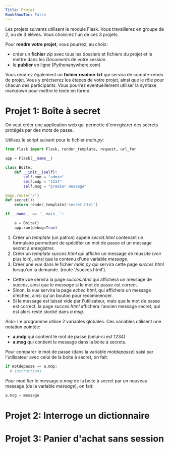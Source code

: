 ```yaml
---
Title: Projet
BookShowToc: False
---
```


Les projets suivants utilisent le module Flask.
Vous travaillerez en groupe de 2, ou de 3 élèves. Vous choisirez l'un de ces 3 projets.

Pour **rendre votre projet**, vous pourrez, au choix:

* créer un **fichier** *zip* avec tous les dossiers et fichiers du projet et le mettre dans les *Documents* de votre session.
* le **publier** en ligne (Pythonanywhere.com)

Vous rendrez également un **fichier readme.txt** qui servira de compte-rendu de projet. Vous y préciserez les étapes de votre projet, ainsi que le rôle pour chacun des participants. Vous pourrez eventuellement utiliser la syntaxe markdown pour mettre le texte en forme.


# Projet 1: Boîte à secret
On veut créer une application web qui permette d'enregistrer des secrets protégés par des mots de passe.

Utilisez le script suivant pour le fichier *main.py*:

```python
from flask import Flask, render_template, request, url_for

app = Flask(__name__)

class Boite:
    def __init__(self):
        self.nom = "admin"
        self.mdp = "1234"
        self.msg = "premier message"

@app.route('/')
def secret():
    return render_template('secret.html')

if __name__ == '__main__':

    a = Boite()
    app.run(debug=True)
```


1. Créer un *template* (un patron) appelé *secret.html* contenant un formulaire permettant de spécifier un mot de passe et un message secret à enregistrer.
2. Créer un *template* *succes.html* qui affiche un message de reussite (voir plus loin), ainsi que la contenu d'une variable *message*.
2. Créer une *vue* dans le fichier *main.py* qui servira cette page *succes.html* lorsqu'on la demande. (route '/succes.html').
  * Cette vue servira la page *succes.html* qui affichera un message de succès, ainsi que le *message* si le mot de passe est correct. 
  * Sinon, la *vue* servira la page *echec.html*, qui affichera un message d'echec, ainsi qu'un bouton pour recommencer. 
  * Si le message est laissé vide par l'utilisateur, mais que le mot de passe est correct, la page *succes.html* affichera l'ancien message secret, qui est alors resté stocké dans *a.msg*.

*Aide:*
Le programme utilise 2 variables globales. Ces variables utilisent une notation pointée:

* **a.mdp** qui contient le mot de passe (celui-ci est 1234)
* **a.msg** qui contient le message dans la boite à secrets.

Pour comparer le mot de passe (dans la variable *motdepasse*) saisi par l'utilisateur avec celui de la boite à secret, on fait:

```python
if motdepasse == a.mdp:
  # instructions
```

Pour modifier le message *a.msg* de la boite à secret par un nouveau message (de la variable *message*), on fait:

```python
a.msg = message
```

<!--
4. *Pour aller plus loin (difficile):* on peut ajouter un nom de *login* en plus du mot de passe. Le serveur devra alors répondre:

  * **enregister le nom** si le nom n'existe pas, le mot de passe et le secret, et retourner la page *succes.py*
  * **message d'erreur** si le nom existe et que le mot de passe est incorrect.
  * **afficher le message** dans les autres cas.
-->

# Projet 2: Interroge un dictionnaire

# Projet 3: Panier d'achat sans session